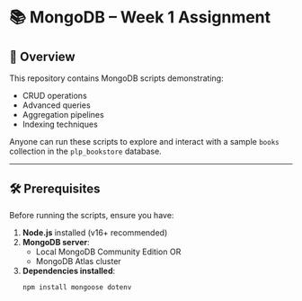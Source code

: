 # 📚 MongoDB – Week 1 Assignment

## 🚀 Overview
This repository contains MongoDB scripts demonstrating:
- CRUD operations
- Advanced queries
- Aggregation pipelines
- Indexing techniques

Anyone can run these scripts to explore and interact with a sample `books` collection in the `plp_bookstore` database.

---

## 🛠️ Prerequisites
Before running the scripts, ensure you have:

1. **Node.js** installed (v16+ recommended)  
2. **MongoDB server**:
   - Local MongoDB Community Edition OR  
   - MongoDB Atlas cluster
3. **Dependencies installed**:
   ```bash
   npm install mongoose dotenv
